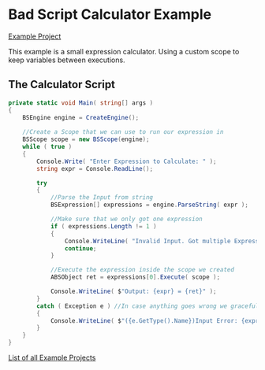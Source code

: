 # Bad Script Calculator Example

[Example Project](https://github.com/ByteChkR/BadScript/tree/develop/examples/BadScript.Examples.Calculator)

This example is a small expression calculator.
Using a custom scope to keep variables between executions.


## The Calculator Script
```cs
private static void Main( string[] args )
{
    BSEngine engine = CreateEngine();
    
    //Create a Scope that we can use to run our expression in
    BSScope scope = new BSScope(engine); 
    while ( true )
    {
        Console.Write( "Enter Expression to Calculate: " );
        string expr = Console.ReadLine();

        try
        {
            //Parse the Input from string
            BSExpression[] expressions = engine.ParseString( expr );

            //Make sure that we only got one expression
            if ( expressions.Length != 1 )
            {
                Console.WriteLine( "Invalid Input. Got multiple Expressions" );
                continue;
            }

            //Execute the expression inside the scope we created
            ABSObject ret = expressions[0].Execute( scope );

            Console.WriteLine( $"Output: {expr} = {ret}" );
        }
        catch ( Exception e ) //In case anything goes wrong we gracefully try again.
        {
            Console.WriteLine( $"({e.GetType().Name})Input Error: {expr}" );
        }
    }
}
```

[List of all Example Projects](./Examples.md)